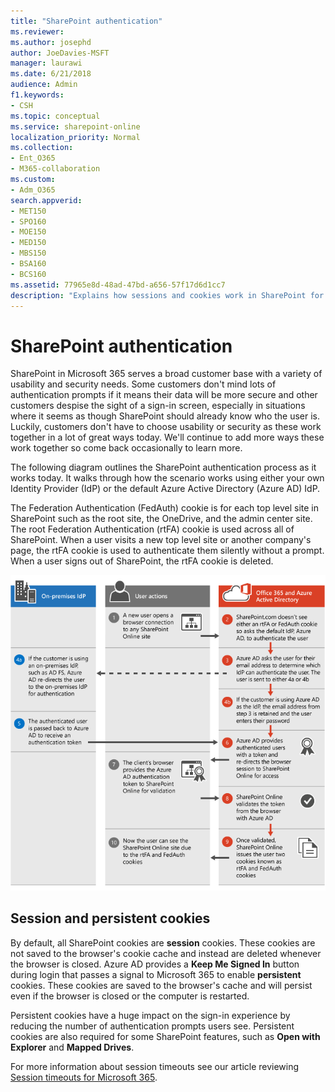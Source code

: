 ```yaml
---
title: "SharePoint authentication"
ms.reviewer: 
ms.author: josephd
author: JoeDavies-MSFT
manager: laurawi
ms.date: 6/21/2018
audience: Admin
f1.keywords:
- CSH
ms.topic: conceptual
ms.service: sharepoint-online
localization_priority: Normal
ms.collection: 
- Ent_O365
- M365-collaboration
ms.custom: 
- Adm_O365
search.appverid:
- MET150
- SPO160
- MOE150
- MED150
- MBS150
- BSA160
- BCS160
ms.assetid: 77965e8d-48ad-47bd-a656-57f17d6d1cc7
description: "Explains how sessions and cookies work in SharePoint for Microsoft 365."
---
```


# SharePoint authentication

SharePoint in Microsoft 365 serves a broad customer base with a variety of usability and security needs. Some customers don't mind lots of authentication prompts if it means their data will be more secure and other customers despise the sight of a sign-in screen, especially in situations where it seems as though SharePoint should already know who the user is. Luckily, customers don't have to choose usability or security as these work together in a lot of great ways today. We'll continue to add more ways these work together so come back occasionally to learn more.
  
The following diagram outlines the SharePoint authentication process as it works today. It walks through how the scenario works using either your own Identity Provider (IdP) or the default Azure Active Directory (Azure AD) IdP.
  
The Federation Authentication (FedAuth) cookie is for each top level site in SharePoint such as the root site, the OneDrive, and the admin center site. The root Federation Authentication (rtFA) cookie is used across all of SharePoint. When a user visits a new top level site or another company's page, the rtFA cookie is used to authenticate them silently without a prompt. When a user signs out of SharePoint, the rtFA cookie is deleted.
  
![SharePoint Authentication Process](media/480bc4e7-d28e-42e0-9901-a58ca5fd6ee9.png)
  
## Session and persistent cookies

By default, all SharePoint cookies are **session** cookies. These cookies are not saved to the browser's cookie cache and instead are deleted whenever the browser is closed. Azure AD provides a **Keep Me Signed In** button during login that passes a signal to Microsoft 365 to enable **persistent** cookies. These cookies are saved to the browser's cache and will persist even if the browser is closed or the computer is restarted. 
  
Persistent cookies have a huge impact on the sign-in experience by reducing the number of authentication prompts users see. Persistent cookies are also required for some SharePoint features, such as **Open with Explorer** and **Mapped Drives**. 
  
For more information about session timeouts see our article reviewing [Session timeouts for Microsoft 365](/office365/enterprise/session-timeouts).
  

